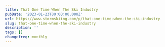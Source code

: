 ```yaml
---
title: That One Time When The Ski Industry
pubDate: '2023-01-23T00:00:00.000Z'
url: https://www.stormskiing.com/p/that-one-time-when-the-ski-industry
slug: that-one-time-when-the-ski-industry
description: ''
tags: []
changefreq: monthly
---
```


<!-- Add post content below -->
